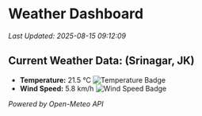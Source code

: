 
# Weather Dashboard

_Last Updated: 2025-08-15 09:12:09_

## Current Weather Data: (Srinagar, JK)
- **Temperature:** 21.5 °C ![Temperature Badge](https://img.shields.io/badge/Temperature-Medium%20Temp-green)
- **Wind Speed:** 5.8 km/h ![Wind Speed Badge](https://img.shields.io/badge/Wind%20Speed-Light%20Wind-blue)

*Powered by Open-Meteo API*
